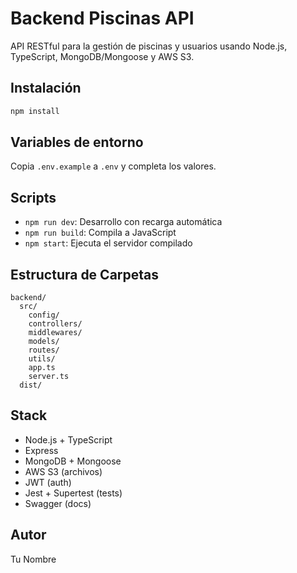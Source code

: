 # Backend Piscinas API

API RESTful para la gestión de piscinas y usuarios usando Node.js, TypeScript, MongoDB/Mongoose y AWS S3.

## Instalación

```bash
npm install
```

## Variables de entorno

Copia `.env.example` a `.env` y completa los valores.

## Scripts

- `npm run dev`: Desarrollo con recarga automática
- `npm run build`: Compila a JavaScript
- `npm start`: Ejecuta el servidor compilado

## Estructura de Carpetas

```
backend/
  src/
    config/
    controllers/
    middlewares/
    models/
    routes/
    utils/
    app.ts
    server.ts
  dist/
```

## Stack
- Node.js + TypeScript
- Express
- MongoDB + Mongoose
- AWS S3 (archivos)
- JWT (auth)
- Jest + Supertest (tests)
- Swagger (docs)

## Autor
Tu Nombre
